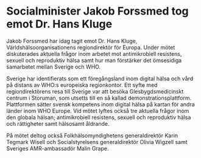 # Socialminister Jakob Forssmed tog emot Dr. Hans Kluge

Jakob Forssmed har idag tagit emot Dr. Hans Kluge, Världshälsoorganisationens regiondirektör för Europa. Under mötet diskuterades aktuella frågor inom arbetet mot antimikrobiell resistens, sexuell och reproduktiv hälsa samt hur man förstärker det ömsesidiga samarbetet mellan Sverige och WHO.

Sverige har identifierats som ett föregångsland inom digital hälsa och vård på distans av WHO:s europeiska regionkontor. Ett syfte med regiondirektörens resa till Sverige var att besöka Glesbygdsmedicinskt centrum i Storuman, som utsetts till en så kallad demonstrationsplattform. Plattformen sätter svensk kompetens inom digital hälsa på kartan för andra länder inom WHO Europe. Vid mötet lyftes också tre aktuella frågor inom den globala hälsan; antimikrobiell resistens, sexuell och reproduktiv hälsa och rättigheter samt hälsosamt åldrande.

På mötet deltog också Folkhälsomyndighetens generaldirektör Karin Tegmark Wisell och Socialstyrelsens generaldirektör Olivia Wigzell samt Sveriges AMR-ambassadör Malin Grape.
